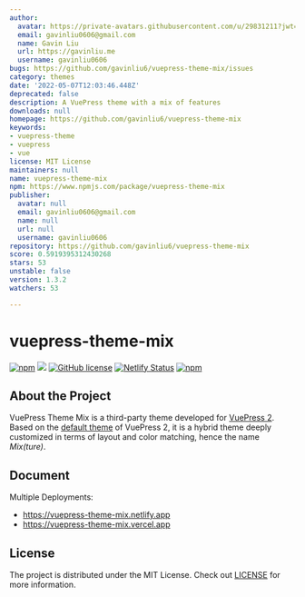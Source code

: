 ```yaml
---
author:
  avatar: https://private-avatars.githubusercontent.com/u/29831211?jwt=eyJhbGciOiJIUzI1NiIsInR5cCI6IkpXVCJ9.eyJpc3MiOiJnaXRodWIuY29tIiwiYXVkIjoicmF3LmdpdGh1YnVzZXJjb250ZW50LmNvbSIsImtleSI6ImtleTEiLCJleHAiOjE3MzQ2NTU1MDAsIm5iZiI6MTczNDY1NDMwMCwicGF0aCI6Ii91LzI5ODMxMjExIn0.Y9XBXHlooX7IxNsvziexKYbDn6Uj3uqUMyF1RxpUkSA&v=4
  email: gavinliu0606@gmail.com
  name: Gavin Liu
  url: https://gavinliu.me
  username: gavinliu0606
bugs: https://github.com/gavinliu6/vuepress-theme-mix/issues
category: themes
date: '2022-05-07T12:03:46.448Z'
deprecated: false
description: A VuePress theme with a mix of features
downloads: null
homepage: https://github.com/gavinliu6/vuepress-theme-mix
keywords:
- vuepress-theme
- vuepress
- vue
license: MIT License
maintainers: null
name: vuepress-theme-mix
npm: https://www.npmjs.com/package/vuepress-theme-mix
publisher:
  avatar: null
  email: gavinliu0606@gmail.com
  name: null
  url: null
  username: gavinliu0606
repository: https://github.com/gavinliu6/vuepress-theme-mix
score: 0.5919395312430268
stars: 53
unstable: false
version: 1.3.2
watchers: 53

---
```


# vuepress-theme-mix

[![npm](https://badgen.net/npm/v/vuepress-theme-mix/next)](https://www.npmjs.com/package/vuepress-theme-mix)
[![](https://img.shields.io/badge/vuepress-next-blue)](https://v2.vuepress.vuejs.org)
[![GitHub license](https://img.shields.io/github/license/gavinliu6/vuepress-theme-mix)](https://github.com/gavinliu6/vuepress-theme-mix/blob/main/LICENSE)
[![Netlify Status](https://api.netlify.com/api/v1/badges/1c7f6ca5-685b-463c-ab12-66b4d89c2eb7/deploy-status)](https://app.netlify.com/sites/vuepress-theme-mix/deploys)
[![npm](https://img.shields.io/npm/dt/vuepress-theme-mix)](https://www.npmjs.com/package/vuepress-theme-mix)

## About the Project

VuePress Theme Mix is a third-party theme developed for [VuePress 2](https://v2.vuepress.vuejs.org/). Based on the [default theme](https://v2.vuepress.vuejs.org/reference/default-theme/config.html) of VuePress 2, it is a hybrid theme deeply customized in terms of layout and color matching, hence the name _Mix(ture)_.

## Document

Multiple Deployments:

- https://vuepress-theme-mix.netlify.app
- https://vuepress-theme-mix.vercel.app

## License

The project is distributed under the MIT License. Check out [LICENSE](https://github.com/vuepress/vuepress-theme-mix/blob/main/LICENSE) for more information.
